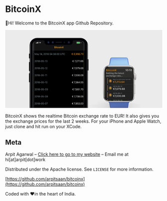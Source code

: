 # BitcoinX
👋Hi! Welcome to the BitcoinX app Github Repository.


![BitcoinX shows you exchange rates for bitcoin](/images/bitcoinx-hero.png?raw=true "BitcoinX - EUR to Bitcoin exchange rates on your iPhone and Watch!")

BitcoinX shows the realtime Bitcoin exchange rate to EUR! It also gives you the exchange prices for the last 2 weeks.
For your iPhone and Apple Watch, just clone and hit run on your XCode.

## Meta

Arpit Agarwal – [Click here to go to my website](https://arpit.work) – Email me at hi[at]arpit[dot]work

Distributed under the Apache license. See ``LICENSE`` for more information.

[https://github.com/arpitsaan/bitcoinx](https://github.com/arpitsaan/bitcoinx)

[swift-image]:https://img.shields.io/badge/swift-3.0-oradnge.svg
[swift-url]: https://swift.org/
[license-image]: https://img.shields.io/badge/License-Apache-blue.svg
[license-url]: LICENSE
[codebeat-image]: https://codebeat.co/badges/c19b47ea-2f9d-45df-8458-b2d952fe9dad
[codebeat-url]: https://codebeat.co/projects/github-com-vsouza-awesomeios-com

Coded with ❤️in the heart of India.